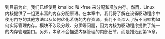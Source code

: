 到目前为止，我们已经使用 kmalloc 和 kfree 来分配和释放内存。然而，Linux 内核提供了一组更丰富的内存分配原语。在本章中，我们将了解在设备驱动程序中使用内存的其他方法以及如何优化系统的内存资源。我们不会深入了解不同架构如何实际管理内存。模块不涉及分段、分页等问题，因为内核为驱动程序提供了统一的内存管理接口。另外，本章不会描述内存管理的内部细节，而是推迟到第15章。